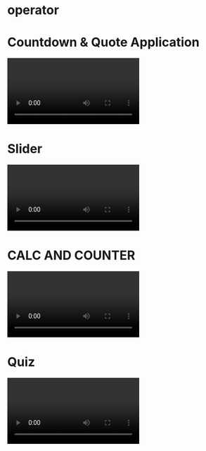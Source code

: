# operator


<h1>Countdown & Quote Application</h1>
<video src="https://github.com/user-attachments/assets/30daf17f-de86-4f5d-8d1c-2453856e41cb"></video>

<h1>Slider</h1>
<video src="https://github.com/user-attachments/assets/cb1d5166-963b-43a9-872a-05be345a58c4"></video>


<h1>CALC AND COUNTER</h1>
<video src="https://github.com/user-attachments/assets/83cc7fb8-cd14-494b-87bd-0f11f30aef3e"></video>

<h1>Quiz</h1>
<video src="https://github.com/user-attachments/assets/4cb56052-8dc9-4498-ab0f-fe24958dd615"></video>







